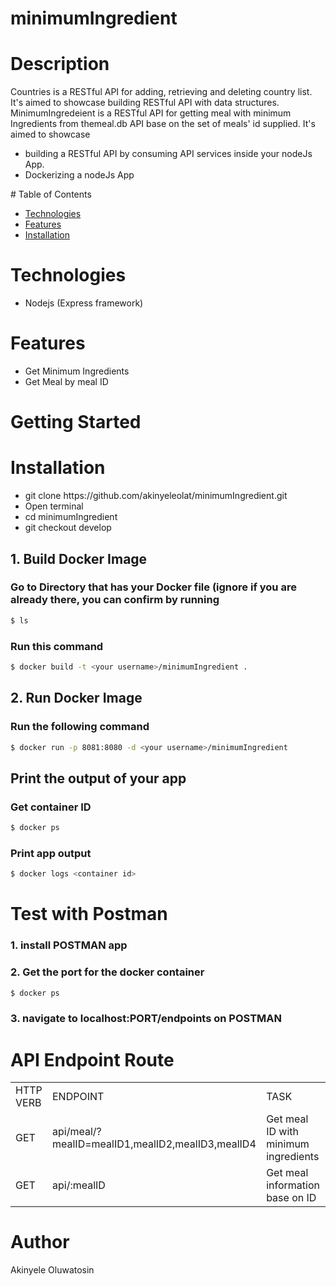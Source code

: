 # minimumIngredient

# Description
Countries is a RESTful API for adding, retrieving and deleting country list. It's aimed to showcase building RESTful API with data structures.
MinimumIngredeient is a RESTful API for getting meal with minimum Ingredients from themeal.db API base on the set of meals' id supplied. It's aimed to showcase 
<ul>
<li>building a RESTful API by consuming API services inside your nodeJs App.</li>
<li>Dockerizing a nodeJs App</li>
</ul>
# Table of Contents
<ul>
            <li>
                <a href="#Technologies">Technologies</a>
            </li>
            <li>
                <a href="#Features">Features</a>
            </li>
          <li>
                <a href="#Installations">Installation</a>
            </li>
        </ul>
        
# Technologies
<ul>
<li>Nodejs (Express framework)</li>
  </ul>

# Features
<ul>
<li>Get Minimum Ingredients</li>
<li>Get Meal by meal ID</li>
</ul>

# Getting Started
# Installation
<ul>
<li>git clone https://github.com/akinyeleolat/minimumIngredient.git</li>
<li>Open terminal</li>
<li>cd minimumIngredient</li>
<li>git checkout develop</li>
</ul>

## 1. Build Docker Image
### Go to Directory that has your Docker file (ignore if you are already there, you can confirm by running 
```bash 
$ ls
```
### Run this command
```bash
$ docker build -t <your username>/minimumIngredient .
```
## 2. Run Docker Image</li>
### Run the following command 
```bash
$ docker run -p 8081:8080 -d <your username>/minimumIngredient
```
## Print the output of your app

### Get container ID
```bash
$ docker ps
```
### Print app output
```bash
$ docker logs <container id>
```


# Test with Postman
### 1. install POSTMAN app
### 2. Get the port for the docker container
```bash
$ docker ps
```
### 3. navigate to localhost:PORT/endpoints on POSTMAN

# API Endpoint Route
<table>
  <tr>
    <td>HTTP VERB</td>
    <td>ENDPOINT</td>
    <td>TASK</td>
  </tr>
  <tr>
    <td>GET</td>
    <td>api/meal/?mealID=mealID1,mealID2,mealID3,mealID4</td>
    <td>Get meal ID with minimum ingredients</td>
  </tr>
  <tr>
    <td>GET</td>
    <td>api/:mealID</td>
    <td>Get meal information base on ID</td>
  </tr>
  </table>
  
# Author
Akinyele Oluwatosin